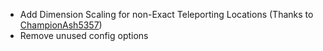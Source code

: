 * Add Dimension Scaling for non-Exact Teleporting Locations (Thanks to [ChampionAsh5357](https://github.com/Mrbysco/TelePastries/pull/17))
* Remove unused config options